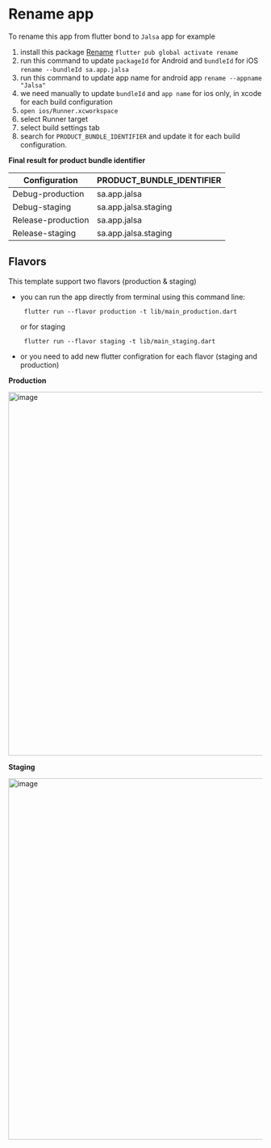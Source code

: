 

# Rename app

To rename this app from flutter bond to `Jalsa` app for example

1. install this package  [Rename](https://pub.dev/packages/rename)
   `flutter pub global activate rename`
2. run this command to update `packageId` for  Android and `bundleId` for iOS
   `rename --bundleId sa.app.jalsa`
3. run this command to update app name for android app
   `rename --appname "Jalsa"`
4.  we need manually to update `bundleId` and `app name` for ios only, in xcode for each build configuration
   1. `open ios/Runner.xcworkspace`
   2. select Runner target
   3. select build settings tab
   4. search for `PRODUCT_BUNDLE_IDENTIFIER` and update it for each build configuration.

 **Final result for product bundle identifier**

|Configuration | PRODUCT_BUNDLE_IDENTIFIER |
|--|--|
| Debug-production | sa.app.jalsa |
| Debug-staging | sa.app.jalsa.staging |
|  Release-production | sa.app.jalsa |
|  Release-staging | sa.app.jalsa.staging |

## Flavors
  This template support two flavors (production & staging)

- you can run the app directly from terminal using this command line:

  ```  flutter run --flavor production -t lib/main_production.dart ```
  
  or for staging

  ```  flutter run --flavor staging -t lib/main_staging.dart ```

     
 - or you need to add new flutter configration for each flavor  (staging and production)
  
**Production**

<img width="722" alt="image" src="https://user-images.githubusercontent.com/17902030/189459865-61fa7694-c412-4a76-bdce-2024ecce07c8.png">

**Staging**

<img width="717" alt="image" src="https://user-images.githubusercontent.com/17902030/189459844-94a9bcfe-61dd-4df7-81b2-8915ee09c72f.png">

